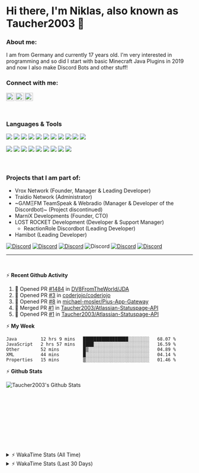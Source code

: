# Hi there, I'm Niklas, also known as Taucher2003 👋

### About me:
I am from Germany and currently 17 years old. I'm very interested in programming and so did I start 
with basic Minecraft Java Plugins in 2019 and now I also make Discord Bots and other stuff!

### Connect with me:

[<img align="left" alt="Taucher2003 | Gitlab" width="22px" src="https://cdn.jsdelivr.net/npm/simple-icons@v3/icons/gitlab.svg" />][gitlab]
[<img align="left" alt="Taucher2003 | Github" width="22px" src="https://cdn.jsdelivr.net/npm/simple-icons@v3/icons/github.svg" />][github]
[<img align="left" alt="Taucher2003 | Vrox Network Discord" width="22px" src="https://cdn.jsdelivr.net/npm/simple-icons@v3/icons/discord.svg" />][taucherdiscord]
<br>
<br>
<br>

### Languages & Tools

<img src="https://img.shields.io/badge/java-007396.svg?&style=for-the-badge&logo=java&logoColor=white"/> <img src="https://img.shields.io/badge/c%23%20-239120.svg?&style=for-the-badge&logo=c-sharp&logoColor=white"/> 
<img src="https://img.shields.io/badge/html5%20-E34F26.svg?&style=for-the-badge&logo=html5&logoColor=white"/> <img src="https://img.shields.io/badge/css3%20-1572B6.svg?&style=for-the-badge&logo=css3&logoColor=white"/> <img src="https://img.shields.io/badge/javascript%20-F7DF1E.svg?&style=for-the-badge&logo=javascript&logoColor=grey"/> <img src="https://img.shields.io/badge/node.js%20-339933.svg?&style=for-the-badge&logo=node.js&logoColor=white"/> <img src="https://img.shields.io/badge/php-777BB4.svg?&style=for-the-badge&logo=php&logoColor=white"/> <img src="https://img.shields.io/badge/mysql-4479A1.svg?&style=for-the-badge&logo=mysql&logoColor=white"/> <img src="https://img.shields.io/badge/mariadb-003545.svg?&style=for-the-badge&logo=mariadb&logoColor=white"/> <img src="https://img.shields.io/badge/redis-DC382D.svg?&style=for-the-badge&logo=redis&logoColor=white"/> <img src="https://img.shields.io/badge/mongodb%20-47A248.svg?&style=for-the-badge&logo=mongodb&logoColor=white"/> 

<img src="https://img.shields.io/badge/-IntelliJ%20IDEA-5464c8?style=for-the-badge&logo=intellij%20idea&logoColor=white"/> <!--img src="https://img.shields.io/badge/eclipse-2C2255.svg?&style=for-the-badge&logo=eclipse&logoColor=white"/--> <img src="https://img.shields.io/badge/visual%20studio-5C2D91.svg?&style=for-the-badge&logo=visual%20studio&logoColor=white"/> <img src="https://img.shields.io/badge/visual%20studio%20code-007ACC.svg?&style=for-the-badge&logo=visual%20studio%20code&logoColor=white"/> <img src="https://img.shields.io/badge/atom-0aa372.svg?&style=for-the-badge&logo=atom&logoColor=white"/> <img src="https://img.shields.io/badge/git-F05032.svg?&style=for-the-badge&logo=git&logoColor=white"/> [<img src="https://img.shields.io/badge/gitlab%20-FCA121.svg?&style=for-the-badge&logo=gitlab&logoColor=white"/>][gitlab] [<img src="https://img.shields.io/badge/github%20-181717.svg?&style=for-the-badge&logo=github&logoColor=white"/>][github] <img src="https://img.shields.io/badge/postman%20-FF6C37.svg?&style=for-the-badge&logo=postman&logoColor=white"/> <img src="https://img.shields.io/badge/maven-C71A36.svg?&style=for-the-badge&logo=apache%20maven&logoColor=white"/>
<br>
<br>
<br>

### Projects that I am part of:
* Vrox Network (Founder, Manager & Leading Developer)
* Traidio Network (Administrator)
* ~GΛMΞFM TeamSpeak & Webradio (Manager & Developer of the Discordbot)~ (Project discontinued)
* MarniX Developments (Founder, CTO)
* LOST ROCKET Development (Developer & Support Manager)
  * ReactionRole Discordbot (Leading Developer)
* Hamibot (Leading Developer)

<p>
 
[![Discord](https://img.shields.io/discord/482597261696696341?color=62e7f7&label=Vrox%20Network&logo=discord&style=flat-square)][vroxdiscord]
[![Discord](https://img.shields.io/discord/485875390976622593?color=fafafa&label=Traidio%20Network&logo=discord&style=flat-square)][traidiodiscord]
[![Discord](https://img.shields.io/discord/423385448295956491?color=191529&label=G%CE%9BM%CE%9EFM&logo=discord&style=flat-square)][gamefmdiscord]
![Discord](https://img.shields.io/discord/717002750499618918?color=de4190&label=MarniX%20Developments&logo=discord&style=flat-square)
[![Discord](https://img.shields.io/discord/289819432992243712?color=99beff&label=LOST%20ROCKET%20Development&logo=discord&style=flat-square)][lostrocketdiscord]
[![Discord](https://img.shields.io/discord/715988026479607891?color=1d67dd&label=Hamibot&logo=discord&style=flat-square)][hamibotdiscord]

---
<br>

 ⚡ **Recent Github Activity**
  
<!--START_SECTION:activity-->
1. 💪 Opened PR [#1484](https://github.com/DV8FromTheWorld/JDA/pull/1484) in [DV8FromTheWorld/JDA](https://github.com/DV8FromTheWorld/JDA)
2. 💪 Opened PR [#3](https://github.com/coderjojo/coderjojo/pull/3) in [coderjojo/coderjojo](https://github.com/coderjojo/coderjojo)
3. 💪 Opened PR [#8](https://github.com/michael-mosler/Pius-App-Gateway/pull/8) in [michael-mosler/Pius-App-Gateway](https://github.com/michael-mosler/Pius-App-Gateway)
4. 🎉 Merged PR [#1](https://github.com/Taucher2003/Atlassian-Statuspage-API/pull/1) in [Taucher2003/Atlassian-Statuspage-API](https://github.com/Taucher2003/Atlassian-Statuspage-API)
5. 💪 Opened PR [#1](https://github.com/Taucher2003/Atlassian-Statuspage-API/pull/1) in [Taucher2003/Atlassian-Statuspage-API](https://github.com/Taucher2003/Atlassian-Statuspage-API)
<!--END_SECTION:activity-->

 ⚡ **My Week**

<!--START_SECTION:waka-->
```text
Java         12 hrs 9 mins   █████████████████░░░░░░░░   68.07 % 
JavaScript   2 hrs 57 mins   ████░░░░░░░░░░░░░░░░░░░░░   16.59 % 
Other        52 mins         █▒░░░░░░░░░░░░░░░░░░░░░░░   04.89 % 
XML          44 mins         █░░░░░░░░░░░░░░░░░░░░░░░░   04.14 % 
Properties   15 mins         ▒░░░░░░░░░░░░░░░░░░░░░░░░   01.46 % 
```
<!--END_SECTION:waka-->


 ⚡ **Github Stats**

  <img align="left" alt="Taucher2003's Github Stats" src="https://github-readme-stats.codestackr.vercel.app/api?username=Taucher2003&count_private=true&show_icons=true&hide_border=true" />
  <br>
  <br>
  <br>
  <br>
  <br>
  <br>
  <br>
  <br>
  <br>
  <br>
  
  <br>
  
  <details>
 <summary>⚡ WakaTime Stats (All Time)</summary>
  <img src="https://wakatime.com/share/@30a41e50-568b-4814-8487-1688250ab14e/53d96858-f9a4-473d-ab90-fe937a18d346.svg" width="600px">
  <img src="https://wakatime.com/share/@30a41e50-568b-4814-8487-1688250ab14e/514c7cf9-b341-4ea4-9f1a-c70ba3b801f1.svg" width="600px">
  <img src="https://wakatime.com/share/@30a41e50-568b-4814-8487-1688250ab14e/14d75efe-ef68-40b3-ad2a-92e36e55fdfd.svg" width="600px">
 </details>
 <details>
 <summary>⚡ WakaTime Stats (Last 30 Days)</summary>
 <img src="https://wakatime.com/share/@30a41e50-568b-4814-8487-1688250ab14e/2bc449fd-1ebc-4fdd-84ef-cc46318983ef.svg" width="600px">
 <img src="https://wakatime.com/share/@30a41e50-568b-4814-8487-1688250ab14e/12ab2c12-b456-4ee9-a5bd-2f167c3d3da1.svg" width="600px">
 <img src="https://wakatime.com/share/@30a41e50-568b-4814-8487-1688250ab14e/f11db079-5513-400a-8733-dd69132e3070.svg" width="600px">
 </details>
 


[taucherdiscord]: https://discord.com/users/444889694002741249
[gitlab]: https://gitlab.com/Taucher2003
[github]: https://github.com/Taucher2003
[vroxdiscord]: https://discord.gg/vk5CpBV
[traidiodiscord]: https://discord.gg/xjFkW8a
[gamefmdiscord]: https://discord.gg/QfG3kPM
[lostrocketdiscord]: https://discord.gg/UPM7KkB
[reactionroleinvite]: https://discord.com/oauth2/authorize?client_id=664849019654111233&permissions=268790848&scope=bot
[hamibotdiscord]: https://discord.gg/7QGMbuC
